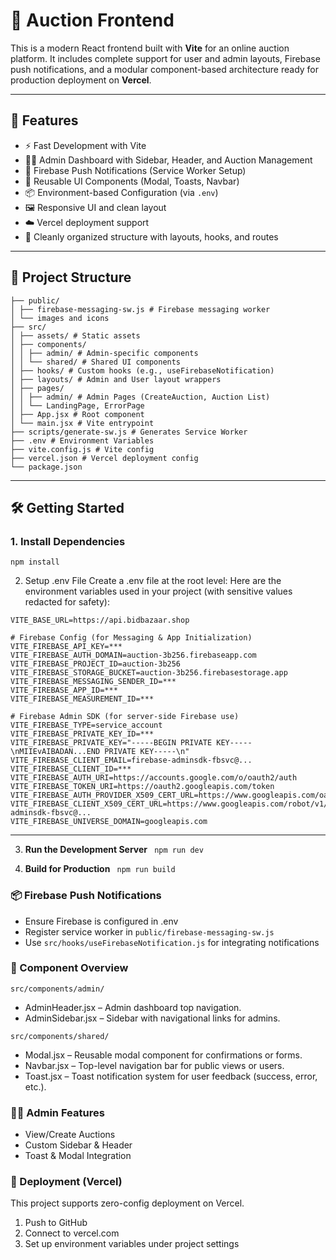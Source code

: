 # 🧿 Auction Frontend

This is a modern React frontend built with **Vite** for an online auction platform. It includes complete support for user and admin layouts, Firebase push notifications, and a modular component-based architecture ready for production deployment on **Vercel**.

---

## 🚀 Features

- ⚡ Fast Development with Vite
- 🧑‍💼 Admin Dashboard with Sidebar, Header, and Auction Management
- 🔔 Firebase Push Notifications (Service Worker Setup)
- 🧩 Reusable UI Components (Modal, Toasts, Navbar)
- 📦 Environment-based Configuration (via `.env`)
- 🖼️ Responsive UI and clean layout
- ☁️ Vercel deployment support
- 🧠 Cleanly organized structure with layouts, hooks, and routes

---

## 📁 Project Structure

```
├── public/
│ ├── firebase-messaging-sw.js # Firebase messaging worker
│ └── images and icons
├── src/
│ ├── assets/ # Static assets
│ ├── components/
│ │ ├── admin/ # Admin-specific components
│ │ └── shared/ # Shared UI components
│ ├── hooks/ # Custom hooks (e.g., useFirebaseNotification)
│ ├── layouts/ # Admin and User layout wrappers
│ ├── pages/
│ │ ├── admin/ # Admin Pages (CreateAuction, Auction List)
│ │ └── LandingPage, ErrorPage
│ ├── App.jsx # Root component
│ └── main.jsx # Vite entrypoint
├── scripts/generate-sw.js # Generates Service Worker
├── .env # Environment Variables
├── vite.config.js # Vite config
├── vercel.json # Vercel deployment config
└── package.json
 ```
---

## 🛠️ Getting Started

### 1. Install Dependencies
``` npm install ```

2. Setup .env File
Create a .env file at the root level:
Here are the environment variables used in your project (with sensitive values redacted for safety):

```
VITE_BASE_URL=https://api.bidbazaar.shop

# Firebase Config (for Messaging & App Initialization)
VITE_FIREBASE_API_KEY=***
VITE_FIREBASE_AUTH_DOMAIN=auction-3b256.firebaseapp.com
VITE_FIREBASE_PROJECT_ID=auction-3b256
VITE_FIREBASE_STORAGE_BUCKET=auction-3b256.firebasestorage.app
VITE_FIREBASE_MESSAGING_SENDER_ID=***
VITE_FIREBASE_APP_ID=***
VITE_FIREBASE_MEASUREMENT_ID=***

# Firebase Admin SDK (for server-side Firebase use)
VITE_FIREBASE_TYPE=service_account
VITE_FIREBASE_PRIVATE_KEY_ID=***
VITE_FIREBASE_PRIVATE_KEY="-----BEGIN PRIVATE KEY-----\nMIIEvAIBADAN...END PRIVATE KEY-----\n"
VITE_FIREBASE_CLIENT_EMAIL=firebase-adminsdk-fbsvc@...
VITE_FIREBASE_CLIENT_ID=***
VITE_FIREBASE_AUTH_URI=https://accounts.google.com/o/oauth2/auth
VITE_FIREBASE_TOKEN_URI=https://oauth2.googleapis.com/token
VITE_FIREBASE_AUTH_PROVIDER_X509_CERT_URL=https://www.googleapis.com/oauth2/v1/certs
VITE_FIREBASE_CLIENT_X509_CERT_URL=https://www.googleapis.com/robot/v1/metadata/x509/firebase-adminsdk-fbsvc@...
VITE_FIREBASE_UNIVERSE_DOMAIN=googleapis.com

```
---

3. **Run the Development Server**
``` npm run dev```

4. **Build for Production**
``` npm run build```

### 📦 Firebase Push Notifications
+ Ensure Firebase is configured in .env
+ Register service worker in ```public/firebase-messaging-sw.js```
+ Use ```src/hooks/useFirebaseNotification.js``` for integrating notifications


### 🧩 Component Overview
```src/components/admin/```
+ AdminHeader.jsx – Admin dashboard top navigation.
+ AdminSidebar.jsx – Sidebar with navigational links for admins.

```src/components/shared/```
+ Modal.jsx – Reusable modal component for confirmations or forms.
+ Navbar.jsx – Top-level navigation bar for public views or users.
+ Toast.jsx – Toast notification system for user feedback (success, error, etc.).

### 🧑‍💼 Admin Features
+ View/Create Auctions
+ Custom Sidebar & Header
+ Toast & Modal Integration

### 🚀 Deployment (Vercel)
This project supports zero-config deployment on Vercel.
1. Push to GitHub
2. Connect to vercel.com
3. Set up environment variables under project settings
